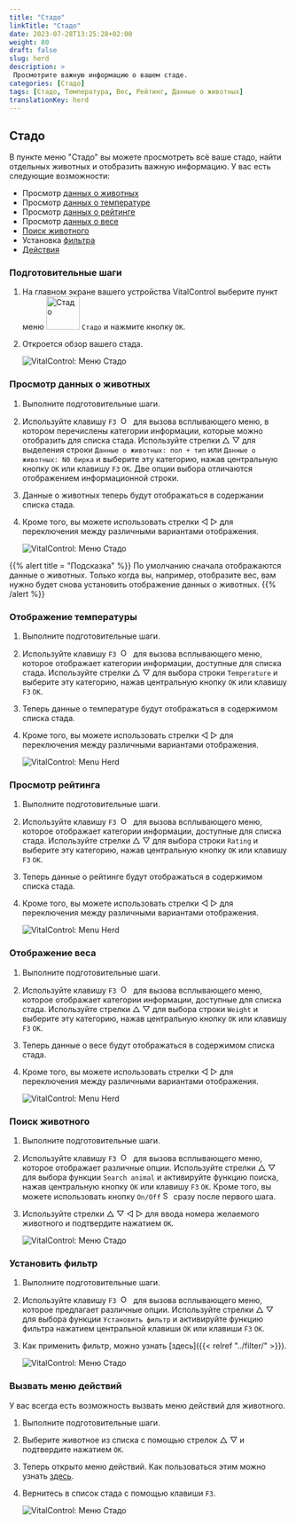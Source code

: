 ```yaml
---
title: "Стадо"
linkTitle: "Стадо"
date: 2023-07-28T13:25:28+02:00
weight: 80
draft: false
slug: herd
description: >
 Просмотрите важную информацию о вашем стаде.
categories: [Стадо]
tags: [Стадо, Температура, Вес, Рейтинг, Данные о животных]
translationKey: herd
---
```

## Стадо

В пункте меню "Стадо" вы можете просмотреть всё ваше стадо, найти отдельных животных и отобразить важную информацию. У вас есть следующие возможности:

- Просмотр [данных о животных](#просмотр-данных-о-животных)
- Просмотр [данных о температуре](#отображение-температуры)
- Просмотр [данных о рейтинге](#просмотр-рейтинга)
- Просмотр [данных о весе](#отображение-веса)
- [Поиск животного](#поиск-животного)
- Установка [фильтра](#установить-фильтр)
- [Действия](#вызвать-меню-действий)

### Подготовительные шаги

1. На главном экране вашего устройства VitalControl выберите пункт меню <img src="/icons/main/herd.svg" width="60" align="bottom" alt="Стадо" /> `Стадо` и нажмите кнопку `OK`.

2. Откроется обзор вашего стада.

    ![VitalControl: Меню Стадо](images/herde.png "Стадо")

### Просмотр данных о животных

1. Выполните подготовительные шаги.

2. Используйте клавишу `F3` &nbsp;<img src="/icons/footer/open-popup.svg" width="15" align="bottom" alt="Открыть всплывающее окно" />&nbsp; для вызова всплывающего меню, в котором перечислены категории информации, которые можно отобразить для списка стада. Используйте стрелки △ ▽ для выделения строки `Данные о животных: пол + тип` или `Данные о животных: N0 бирка` и выберите эту категорию, нажав центральную кнопку `OK` или клавишу `F3` `OK`. Две опции выбора отличаются отображением информационной строки.

3. Данные о животных теперь будут отображаться в содержании списка стада.

4. Кроме того, вы можете использовать стрелки ◁ ▷ для переключения между различными вариантами отображения.

    ![VitalControl: Меню Стадо](images/animaldata.png "Просмотр данных о животных")

{{% alert title = "Подсказка" %}}
По умолчанию сначала отображаются данные о животных. Только когда вы, например, отобразите вес, вам нужно будет снова установить отображение данных о животных.
{{% /alert %}}

### Отображение температуры

1. Выполните подготовительные шаги.

2. Используйте клавишу `F3` &nbsp;<img src="/icons/footer/open-popup.svg" width="15" align="bottom" alt="Open popup" />&nbsp; для вызова всплывающего меню, которое отображает категории информации, доступные для списка стада. Используйте стрелки △ ▽ для выбора строки `Temperature` и выберите эту категорию, нажав центральную кнопку `OK` или клавишу `F3` `OK`.

3. Теперь данные о температуре будут отображаться в содержимом списка стада.

4. Кроме того, вы можете использовать стрелки ◁ ▷ для переключения между различными вариантами отображения.

    ![VitalControl: Menu Herd](images/temperature.png "Display temperature")

### Просмотр рейтинга

1. Выполните подготовительные шаги.

2. Используйте клавишу `F3` &nbsp;<img src="/icons/footer/open-popup.svg" width="15" align="bottom" alt="Open popup" />&nbsp; для вызова всплывающего меню, которое отображает категории информации, доступные для списка стада. Используйте стрелки △ ▽ для выбора строки `Rating` и выберите эту категорию, нажав центральную кнопку `OK` или клавишу `F3` `OK`.

3. Теперь данные о рейтинге будут отображаться в содержимом списка стада.

4. Кроме того, вы можете использовать стрелки ◁ ▷ для переключения между различными вариантами отображения.

    ![VitalControl: Menu Herd](images/rating.png "View rating")

### Отображение веса

1. Выполните подготовительные шаги.

2. Используйте клавишу `F3` &nbsp;<img src="/icons/footer/open-popup.svg" width="15" align="bottom" alt="Open popup" />&nbsp; для вызова всплывающего меню, которое отображает категории информации, доступные для списка стада. Используйте стрелки △ ▽ для выбора строки `Weight` и выберите эту категорию, нажав центральную кнопку `OK` или клавишу `F3` `OK`.

3. Теперь данные о весе будут отображаться в содержимом списка стада.

4. Кроме того, вы можете использовать стрелки ◁ ▷ для переключения между различными вариантами отображения.

    ![VitalControl: Menu Herd](images/weight.png "Display weight")

### Поиск животного

1. Выполните подготовительные шаги.

2. Используйте клавишу `F3` &nbsp;<img src="/icons/footer/open-popup.svg" width="15" align="bottom" alt="Open popup" />&nbsp; для вызова всплывающего меню, которое отображает различные опции. Используйте стрелки △ ▽ для выбора функции `Search animal` и активируйте функцию поиска, нажав центральную кнопку `OK` или клавишу `F3` `OK`. Кроме того, вы можете использовать кнопку `On/Off` <img src="/icons/footer/search.svg" width="15" align="bottom" alt="Search" /> сразу после первого шага.

3. Используйте стрелки △ ▽ ◁ ▷ для ввода номера желаемого животного и подтвердите нажатием `OK`.

    ![VitalControl: Меню Стадо](images/search.png "Поиск животного")

### Установить фильтр

1. Выполните подготовительные шаги.

2. Используйте клавишу `F3` &nbsp;<img src="/icons/footer/open-popup.svg" width="15" align="bottom" alt="Открыть всплывающее окно" />&nbsp; для вызова всплывающего меню, которое предлагает различные опции. Используйте стрелки △ ▽ для выбора функции `Установить фильтр` и активируйте функцию фильтра нажатием центральной клавиши `OK` или клавиши `F3` `OK`.

3. Как применить фильтр, можно узнать [здесь]({{< relref "../filter/" >}}).

    ![VitalControl: Меню Стадо](images/setfilter.png "Поиск животного")

### Вызвать меню действий

У вас всегда есть возможность вызвать меню действий для животного.

1. Выполните подготовительные шаги.

2. Выберите животное из списка с помощью стрелок △ ▽ и подтвердите нажатием `OK`.

3. Теперь открыто меню действий. Как пользоваться этим можно узнать [здесь](../actions).

4. Вернитесь в список стада с помощью клавиши `F3`.

    ![VitalControl: Меню Стадо](images/action.png "Вызвать действия")
